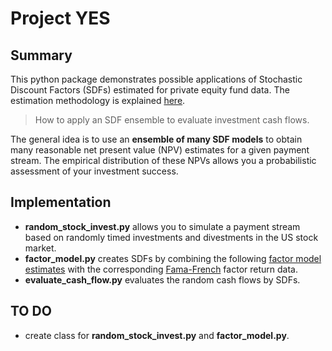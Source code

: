 # Project YES

## Summary
This python package demonstrates possible applications of Stochastic Discount Factors (SDFs) estimated for private equity fund data. The estimation methodology is explained [here](https://quant-unit.com/towards-public-market-equivalence/).
> How to apply an SDF ensemble to evaluate investment cash flows.

The general idea is to use an **ensemble of many SDF models** to obtain many reasonable net present value (NPV) estimates for a given payment stream. The empirical distribution of these NPVs allows you a probabilistic assessment of your investment success.

## Implementation
- **random_stock_invest.py** allows you to simulate a payment stream based on randomly timed investments and divestments in the US stock market.
- **factor_model.py** creates SDFs by combining the following [factor model estimates](https://github.com/quant-unit/sdf_private_equity) with the corresponding [Fama-French](https://mba.tuck.dartmouth.edu/pages/faculty/ken.french/data_library.html) factor return data.
- **evaluate_cash_flow.py** evaluates the random cash flows by SDFs.

## TO DO
- create class for **random_stock_invest.py** and **factor_model.py**.